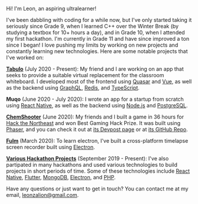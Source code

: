 Hi! I'm Leon, an aspiring ultralearner!

I've been dabbling with coding for a while now, but I've only started taking it seriously since Grade 9, when I learned C++ over the Winter Break (by studying a textbox for 10+ hours a day), and in Grade 10, when I attended my first hackathon. I'm currently in Grade 11 and have since improved a ton since I began! I love pushing my limits by working on new projects and constantly learning new technologies. Here are some notable projects that I've worked on:

[**Tabulo**](https://tabulo.app) (July 2020 - Present): My friend and I are working on an app that seeks to provide a suitable virtual replacement for the classroom whiteboard. I developed most of the frontend using [Quasar](https://quasar.dev) and [Vue](https://vuejs.org), as well as the backend using [GraphQL](https://graphql.org), [Redis](https://redis.io), and [TypeScript](https://typescriptlang.org).

**Muqo** (June 2020 - July 2020): I wrote an app for a startup from scratch using [React Native](https://reactnative.dev), as well as the backend using [Node.js](https://nodejs.org) and [PostgreSQL](https://postgresql.org).

[**ChemShooter**](https://chemshooter.herokuapp.com) (June 2020): My friends and I built a game in 36 hours for [Hack the Northeast](https://hackthenortheast.com) and won Best Gaming Hack Prize. It was built using [Phaser](https://phaser.io), and you can check it out at [its Devpost page](https://devpost.com/software/chemshooter) or at [its GitHub Repo](https://github.com/ChemShooter/ChemShooter).

[**Fulm**](https://github.com/leonzalion/Fulm) (March 2020): To learn electron, I've built a cross-platform timelapse screen recorder built using [Electron](https://electronjs.org).

[**Various Hackathon Projects**](https://devpost.com/leonzalion) (September 2019 - Present): I've also partipated in many hackathons and used various technologies to build projects in short periods of time. Some of these technologies include [React Native](https://reactnative.dev), [Flutter](https://flutter.dev), [MongoDB](https://mongodb.com), [Electron](https://electronjs.org), and [PHP](https://php.net).

Have any questions or just want to get in touch? You can contact me at my email, leonzalion@gmail.com.

<!--
**leonzalion/leonzalion** is a ✨ _special_ ✨ repository because its `README.md` (this file) appears on your GitHub profile.

Here are some ideas to get you started:

- 🔭 I’m currently working on ...
- 🌱 I’m currently learning ...
- 👯 I’m looking to collaborate on ...
- 🤔 I’m looking for help with ...
- 💬 Ask me about ...
- 📫 How to reach me: ...
- 😄 Pronouns: ...
- ⚡ Fun fact: ...
-->
